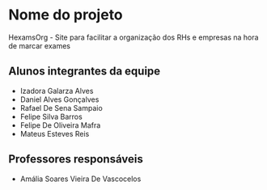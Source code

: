 # Nome do projeto

HexamsOrg - Site para facilitar a organização dos RHs e empresas na hora de marcar exames 

## Alunos integrantes da equipe

* Izadora Galarza Alves
* Daniel Alves Gonçalves
* Rafael De Sena Sampaio
* Felipe Silva Barros
* Felipe De Oliveira Mafra
* Mateus Esteves Reis

## Professores responsáveis

* Amália Soares Vieira De Vascocelos 
